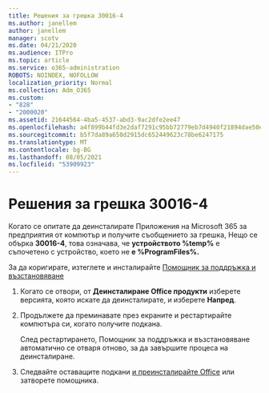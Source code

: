 ```yaml
---
title: Решения за грешка 30016-4
ms.author: janellem
author: janellem
manager: scotv
ms.date: 04/21/2020
ms.audience: ITPro
ms.topic: article
ms.service: o365-administration
ROBOTS: NOINDEX, NOFOLLOW
localization_priority: Normal
ms.collection: Adm_O365
ms.custom:
- "828"
- "2000020"
ms.assetid: 21644564-4ba5-4537-abd3-9ac2dfe2ee47
ms.openlocfilehash: a4f899b44fd3e2daf7291c95bb72779eb7d4940f21894dae50e7f3a82c6b3ab5
ms.sourcegitcommit: b5f7da89a650d2915dc652449623c78be6247175
ms.translationtype: MT
ms.contentlocale: bg-BG
ms.lasthandoff: 08/05/2021
ms.locfileid: "53909923"
---
```

# <a name="solutions-for-error-30016-4"></a>Решения за грешка 30016-4

Когато се опитате да деинсталирате Приложения на Microsoft 365 за предприятия от компютър и получите съобщението за грешка, Нещо се обърка **30016-4**, това означава, че **устройството %temp%** е съпочетено с устройство, което не **е %ProgramFiles%.**
  
За да коригирате, изтеглете и инсталирайте [Помощник за поддръжка и възстановяване](https://aka.ms/SARA-OfficeUninstall-Alchemy)
  
1. Когато се отвори, от **Деинсталиране Office продукти** изберете версията, която искате да деинсталирате, и изберете **Напред**.

2. Продължете да преминавате през екраните и рестартирайте компютъра си, когато получите подкана.

    След рестартирането, Помощник за поддръжка и възстановяване автоматично се отваря отново, за да завършите процеса на деинсталиране.

3. Следвайте оставащите подкани [и преинсталирайте Office](https://portal.office.com/OLS/MySoftware.aspx) или затворете помощника.
